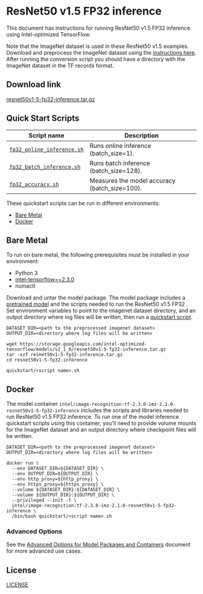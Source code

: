 <!--- 0. Title -->
# ResNet50 v1.5 FP32 inference

<!-- 10. Description -->

This document has instructions for running ResNet50 v1.5 FP32 inference using
Intel-optimized TensorFlow.

Note that the ImageNet dataset is used in these ResNet50 v1.5 examples.
Download and preprocess the ImageNet dataset using the [instructions here](/datasets/imagenet/README.md).
After running the conversion script you should have a directory with the
ImageNet dataset in the TF records format.


<!--- 20. Download link -->
## Download link

[resnet50v1-5-fp32-inference.tar.gz](https://storage.googleapis.com/intel-optimized-tensorflow/models/v2_1_0/resnet50v1-5-fp32-inference.tar.gz)

<!--- 40. Quick Start Scripts -->
## Quick Start Scripts

| Script name | Description |
|-------------|-------------|
| [`fp32_online_inference.sh`](fp32_online_inference.sh) | Runs online inference (batch_size=1). |
| [`fp32_batch_inference.sh`](fp32_batch_inference.sh) | Runs batch inference (batch_size=128). |
| [`fp32_accuracy.sh`](fp32_accuracy.sh) | Measures the model accuracy (batch_size=100). |

These quickstart scripts can be run in different environments:
* [Bare Metal](#bare-metal)
* [Docker](#docker)


<!--- 50. Bare Metal -->
## Bare Metal

To run on bare metal, the following prerequisites must be installed in your environment:
* Python 3
* [intel-tensorflow==2.3.0](https://pypi.org/project/intel-tensorflow/)
* numactl

Download and untar the model package. The model package includes a
[pretrained model](https://zenodo.org/record/2535873/files/resnet50_v1.pb)
and the scripts needed to run the ResNet50 v1.5 FP32 <model>. Set
environment variables to point to the imagenet dataset directory, and an
output directory where log files will be written, then run a
[quickstart script](#quick-start-scripts).

```
DATASET_DIR=<path to the preprocessed imagenet dataset>
OUTPUT_DIR=<directory where log files will be written>

wget https://storage.googleapis.com/intel-optimized-tensorflow/models/v2_1_0/resnet50v1-5-fp32-inference.tar.gz
tar -xzf resnet50v1-5-fp32-inference.tar.gz
cd resnet50v1-5-fp32-inference

quickstart/<script name>.sh
```


<!-- 60. Docker -->
## Docker

The model container `intel/image-recognition:tf-2.3.0-imz-2.1.0-resnet50v1-5-fp32-inference` includes the scripts
and libraries needed to run ResNet50 v1.5 FP32 inference. To run one of the model
inference quickstart scripts using this container, you'll need to provide volume mounts for
the ImageNet dataset and an output directory where checkpoint files will be written.

```
DATASET_DIR=<path to the preprocessed imagenet dataset>
OUTPUT_DIR=<directory where log files will be written>

docker run \
  --env DATASET_DIR=${DATASET_DIR} \
  --env OUTPUT_DIR=${OUTPUT_DIR} \
  --env http_proxy=${http_proxy} \
  --env https_proxy=${https_proxy} \
  --volume ${DATASET_DIR}:${DATASET_DIR} \
  --volume ${OUTPUT_DIR}:${OUTPUT_DIR} \
  --privileged --init -t \
  intel/image-recognition:tf-2.3.0-imz-2.1.0-resnet50v1-5-fp32-inference \
  /bin/bash quickstart/<script name>.sh
```


<!-- 61. Advanced Options -->
### Advanced Options

See the [Advanced Options for Model Packages and Containers](/quickstart/common/tensorflow/ModelPackagesAdvancedOptions.md)
document for more advanced use cases.

<!--- 80. License -->
## License

[LICENSE](/LICENSE)


